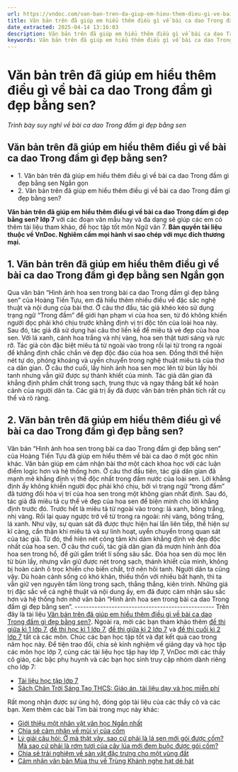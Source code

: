 ```yaml
---
url: https://vndoc.com/van-ban-tren-da-giup-em-hieu-them-dieu-gi-ve-bai-ca-dao-trong-dam-gi-dep-bang-sen-278442
title: Văn bản trên đã giúp em hiểu thêm điều gì về bài ca dao Trong đầm gì đẹp bằng sen? - Trình bày suy nghĩ về bài ca dao Trong đầm gì đẹp bằng sen - VnDoc.com
date_extracted: 2025-04-14 13:16:03
description: Văn bản trên đã giúp em hiểu thêm điều gì về bài ca dao Trong đầm gì đẹp bằng sen? được biên soạn nhằm giúp các em HS đạt kết quả tốt trong quá trình làm bài tập và học tập môn Ngữ văn lớp 7.
keywords: Văn bản trên đã giúp em hiểu thêm điều gì về bài ca dao Trong đầm gì đẹp bằng sen,em hiểu thêm điều gì về bài ca dao Trong đầm gì đẹp bằng sen,trình bày suy nghĩ về bài ca dao Trong đầm gì đẹp bằng sen,viết đoạn văn trình bày suy nghĩ về bài ca dao Trong đầm gì đẹp bằng sen,đoạn văn trình bày suy nghĩ về bài ca dao Trong đầm gì đẹp bằng sen,trình bày suy nghĩ về bài ca dao Trong đầm gì đẹp bằng sen lớp 7,văn 7,ngữ văn 7,viết đoạn văn,viết đoạn văn ngắn,văn mẫu lớp 7
---
```


# Văn bản trên đã giúp em hiểu thêm điều gì về bài ca dao Trong đầm gì đẹp bằng sen?
_Trình bày suy nghĩ về bài ca dao Trong đầm gì đẹp bằng sen_
## Văn bản trên đã giúp em hiểu thêm điều gì về bài ca dao Trong đầm gì đẹp bằng sen?
  * 1\. Văn bản trên đã giúp em hiểu thêm điều gì về bài ca dao Trong đầm gì đẹp bằng sen Ngắn gọn
  * 2\. Văn bản trên đã giúp em hiểu thêm điều gì về bài ca dao Trong đầm gì đẹp bằng sen?

**Văn bản trên đã giúp em hiểu thêm điều gì về bài ca dao Trong đầm gì đẹp bằng sen? lớp 7** với các đoạn văn mẫu hay và đa dạng sẽ giúp các em có thêm tài liệu tham khảo, để học tập tốt môn Ngữ văn 7.
**Bản quyền tài liệu thuộc về VnDoc. Nghiêm cấm mọi hành vi sao chép với mục đích thương mại.**
##  1\. Văn bản trên đã giúp em hiểu thêm điều gì về bài ca dao Trong đầm gì đẹp bằng sen Ngắn gọn
Qua văn bản “Hình ảnh hoa sen trong bài ca dao Trong đầm gì đẹp bằng sen” của Hoàng Tiến Tựu, em đã hiểu thêm nhiều điều về đặc sắc nghệ thuật và nội dung của bài thơ. Ở câu thơ đầu, tác giả khéo kéo sử dụng trạng ngữ “Trong đầm” để giới hạn phạm vi của hoa sen, từ đó không khiến người đọc phải khó chịu trước khẳng định vị trí độc tôn của loài hoa này. Sau đó, tác giả đã sử dụng hai câu thơ liền kề để miêu tả vẻ đẹp của hoa sen. Với lá xanh, cánh hoa trắng và nhị vàng, hoa sen thật tươi sáng và rực rỡ. Tác giả còn đặc biệt miêu tả từ ngoài vào trong rồi lại từ trong ra ngoài để khẳng định chắc chắn vẻ đẹp độc đáo của hoa sen. Đồng thời thể hiện nét tự do, phóng khoáng và uyển chuyển trong nghệ thuật miêu tả của thơ ca dân gian. Ở câu thơ cuối, lấy hình ảnh hoa sen mọc lên từ bùn lầy hôi tanh nhưng vẫn giữ được sự thánh khiết của minh. Tác giả dân gian đã khẳng định phẩm chất trong sạch, trung thực và ngay thẳng bất kể hoàn cảnh của người dân ta. Các giá trị ấy đã được văn bản trên phân tích rất cụ thể và rõ ràng.
## 2\. Văn bản trên đã giúp em hiểu thêm điều gì về bài ca dao Trong đầm gì đẹp bằng sen?
Văn bản “Hình ảnh hoa sen trong bài ca dao Trong đầm gì đẹp bằng sen” của Hoàng Tiến Tựu đã giúp em hiểu thêm về bài ca dao ở một góc nhìn khác. Văn bản giúp em cảm nhận bài thơ một cách khoa học với các luận điểm logic hơn và hệ thống hơn. Ở câu thơ đầu tiên, tác giả dân gian đã mạnh mẽ khẳng định vị thế độc nhất trong đầm nước của loài sen. Lời khẳng định ấy không khiến người đọc phải khó chịu, bởi vì trạng ngữ “trong đầm” đã tương đối hóa vị trí của hoa sen trong một không gian nhất định. Sau đó, tác giả đã miêu tả cụ thể vẻ đẹp của hoa sen để biện minh cho lời khẳng định trước đó. Trước hết là miêu tả từ ngoài vào trong: lá xanh, bông trắng, nhị vàng. Rồi lại quay ngược trở về từ trong ra ngoài: nhị vàng, bông trắng, lá xanh. Như vậy, sự quan sát đã được thực hiện hai lần liên tiếp, thể hiện sự kĩ càng, cẩn thận khi miêu tả và sự linh hoạt, uyển chuyển trong quan sát của tác giả. Từ đó, thể hiện nét công tâm khi dám khẳng định vẻ đẹp độc nhất của hoa sen. Ở câu thơ cuối, tác giả dân gian đã mượn hình ảnh đóa hoa sen trong hồ, để gửi gắm triết lí sống sâu sắc. Đóa hoa sen dù mọc lên từ bùn lầy, nhưng vẫn giữ được nét trong sạch, thánh khiết của mình, không bị hoàn cảnh ô trọc khiến cho biến chất, trở nên hôi tanh. Người dân ta cũng vậy. Dù hoàn cảnh sống có khó khăn, thiếu thốn với nhiều bất hạnh, thì ta vẫn giữ vẹn nguyên tấm lòng trong sạch, thẳng thắng, kiên trinh. Những giá trị đặc sắc về cả nghệ thuật và nội dung ấy, em đã được cảm nhận sâu sắc hơn và hệ thống hơn nhờ văn bản “Hình ảnh hoa sen trong bài ca dao Trong đầm gì đẹp bằng sen”.
\-------------------------------------------------
Trên đây là tài liệu [Văn bản trên đã giúp em hiểu thêm điều gì về bài ca dao Trong đầm gì đẹp bằng sen?](<https://vndoc.com/van-ban-tren-da-giup-em-hieu-them-dieu-gi-ve-bai-ca-dao-trong-dam-gi-dep-bang-sen-278442>). Ngoài ra, mời các bạn tham khảo thêm [đề thi giữa kì 1 lớp 7](<https://vndoc.com/de-thi-giua-ki-1-lop7>), [đề thi học kì 1 lớp 7](<https://vndoc.com/de-thi-hoc-ki-1-lop7>), [đề thi giữa kì 2 lớp 7](<https://vndoc.com/de-thi-giua-ki-2-lop7>) và [đề thi cuối kì 2 lớp 7](<https://vndoc.com/de-thi-hoc-ki-2-lop7>) tất cả các môn. Chúc các bạn học tập tốt và đạt kết quả cao trong năm học này.
Để tiện trao đổi, chia sẻ kinh nghiệm về giảng dạy và học tập các môn học lớp 7, cùng các tài liệu học tập hay lớp 7, VnDoc mời các thầy cô giáo, các bậc phụ huynh và các bạn học sinh truy cập nhóm dành riêng cho lớp 7:
  * [Tài liệu học tập lớp 7](</goto?u=aHR0cHM6Ly93d3cuZmFjZWJvb2suY29tL2dyb3Vwcy9UYWkubGlldS5ob2MudGFwLmxvcC43LlZORE9D>)
  * [Sách Chân Trời Sáng Tạo THCS: Giáo án, tài liệu dạy và học miễn phí](</goto?u=aHR0cHM6Ly93d3cuZmFjZWJvb2suY29tL2dyb3Vwcy9zYWNoY2hhbnRyb2lzYW5ndGFvdGhjcw%3D%3D>)

Rất mong nhận được sự ủng hộ, đóng góp tài liệu của các thầy cô và các bạn.
Xem thêm các bài Tìm bài trong mục này khác:
  * [Giới thiệu một nhân vật văn học Ngắn nhất](</gioi-thieu-mot-nhan-vat-van-hoc-da-de-lai-cho-em-an-tuong-sau-sac-ngan-gon-278443>)
  * [Chia sẻ cảm nhận về mùi vị của cốm](</hay-chia-se-cam-nhan-cua-em-ve-mui-vi-cua-com-281023>)
  * [Lý giải câu hỏi: Ờ mà thật vậy, sao cứ phải là lá sen mới gói được cốm? Mà sao cứ phải là rơm tươi của cây lúa mới đem buộc được gói cốm?](</ly-giai-cau-hoi-o-ma-that-vay-sao-cu-phai-la-la-sen-moi-goi-duoc-com-ma-sao-cu-phai-la-rom-tuoi-cua-cay-lua-moi-dem-buoc-duoc-goi-com-281024>)
  * [Chia sẻ trải nghiệm về sản vật đặc trưng cho một vùng đất](</em-hay-chia-se-trai-nghiem-cua-minh-ve-san-vat-dac-trung-cho-mot-vung-dat-281025>)
  * [Cảm nhận văn bản Mùa thu về Trùng Khánh nghe hạt dẻ hát](</cam-nhan-cua-em-khi-doc-van-ban-mua-thu-ve-trung-khanh-nghe-hat-de-hat-281026>)

